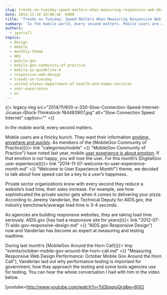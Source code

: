 ```yaml
---
slug: trends-on-tuesday-speed-matters-when-measuring-responsive-web-design-performance-load-times
date: 2014-11-18 10:00:48 -0400
title: 'Trends on Tuesday: Speed Matters When Measuring Responsive Web Design Performance Load Times'
summary: 'In the mobile world, every second matters. Mobile users are a finicky bunch. They want their information anytime, anywhere and quickly. As members of the MobileGov Community of Practice have noted last year, mobile user experience is about emotion. If that emotion is not happy, you will lose the user. For this month&#8217;s DigitalGov user'
authors:
  - jparcell
topics:
  - design
  - mobile
  - monthly-theme
  - HHS
  - mobile-gov
  - mobile-gov-community-of-practice
  - mobile-ux-guideline-4
  - responsive-web-design
  - trends-on-tuesday
  - united-states-department-of-health-and-human-services
  - user-experience
  - ux
---
```


{{< legacy-img src="2014/11/600-x-330-Slow-Connection-Speed-Internet-Jrcasas-iStock-Thinkstock-164483907.jpg" alt="Slow Connection Speed Internet" caption="" >}} 

In the mobile world, every second matters.

Mobile users are a finicky bunch. They want their information [anytime, anywhere and quickly](http://www.alistapart.com/article/improving-ux-through-front-end-performance "Improving UX Through Front-End Performance"). As members of the [MobileGov Community of Practice]({{< link "categories/mobile" >}} "MobileGov Community of Practice") have noted last year, mobile [user experience is about emotion](http://www.youtube.com/watch?v=EurlOmfLcPA&list=PLd9b-GuOJ3nFDk4DNmWy1iQhSUyEH-AKU&index=8 "You'll Have Them at Swipe: Make An Awesome Mobile User Experience"). If that emotion is not happy, you will lose the user. For this month&#8217;s [DigitalGov user experience]({{< link "2014-11-07-welcome-to-user-experience-month.md" >}} "Welcome to User Experience Month!") theme, we decided to talk about how speed can be a key to a user&#8217;s happiness.

Private sector organizations know with every second they reduce a website’s load time, their sales increase. For example, see how sophisticated the private sector gets when it comes to delivering your pizza. According to Jeremy Vanderlan, the Technical Deputy for AIDS.gov, the industry benchmark/average load time is 3-4 seconds.

As agencies are building responsive websites, they are taking load time seriously. AIDS.gov [has had a responsive site for years]({{< link "2012-07-11-aids-gov-responsive-design.md" >}} "AIDS.gov Responsive Design") now and Vanderlan has become an expert at measuring and testing loadtime.

During last month’s [MobileGov Around the Horn Call]({{< tmp "events/october-mobile-gov-around-the-horn-call.md" >}} "Measuring Responsive Web Design Performance: October Mobile Gov Around the Horn Call"), Vanderlan laid out why performance testing is important for government, how they approach the testing and some tools agencies use for testing. You can hear the whole conversation I had with him in the video below.

[youtube=http://www.youtube.com/watch?v=Td3bxpioQrg&w=600]

 